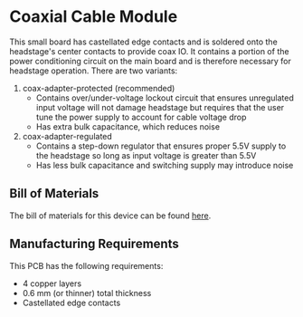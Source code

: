 # Coaxial Cable Module
This small board has castellated edge contacts and is soldered onto the
headstage's center contacts to provide coax IO. It contains a portion of the
power conditioning circuit on the main board and is therefore necessary for
headstage operation. There are two variants:

1. coax-adapter-protected (recommended)
    - Contains over/under-voltage lockout circuit that ensures unregulated
      input voltage will not damage headstage but requires that the user tune
      the power supply to account for cable voltage drop
    - Has extra bulk capacitance, which reduces noise
1. coax-adapter-regulated
    - Contains a step-down regulator that ensures proper 5.5V supply to the
      headstage so long as input voltage is greater than 5.5V
    - Has less bulk capacitance and switching supply may introduce noise

## Bill of Materials
The bill of materials for this device can be found
[here](https://docs.google.com/spreadsheets/d/1pUGBYAdJs2eZZaEnTpPPK72m9BNobIhAjmIrxtYpmq0/edit?usp=sharing).

## Manufacturing Requirements
This PCB has the following requirements:

- 4 copper layers
- 0.6 mm (or thinner) total thickness
- Castellated edge contacts
